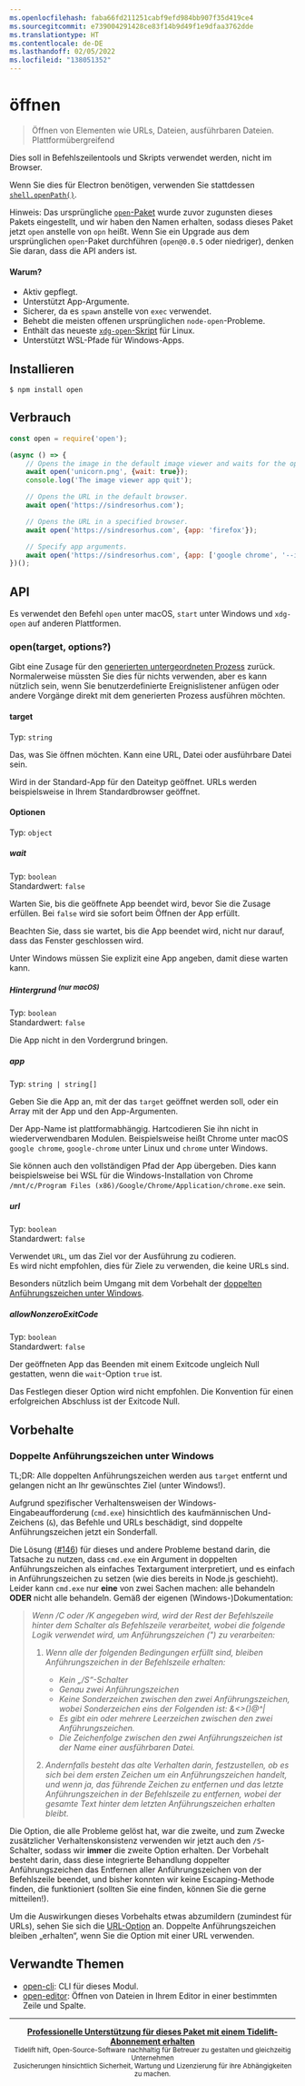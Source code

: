 ```yaml
---
ms.openlocfilehash: faba66fd211251cabf9efd984bb907f35d419ce4
ms.sourcegitcommit: e739004291428ce83f14b9d49f1e9dfaa3762dde
ms.translationtype: HT
ms.contentlocale: de-DE
ms.lasthandoff: 02/05/2022
ms.locfileid: "138051352"
---
```

# <a name="open"></a>öffnen

> Öffnen von Elementen wie URLs, Dateien, ausführbaren Dateien. Plattformübergreifend

Dies soll in Befehlszeilentools und Skripts verwendet werden, nicht im Browser.

Wenn Sie dies für Electron benötigen, verwenden Sie stattdessen [`shell.openPath()`](https://www.electronjs.org/docs/api/shell#shellopenpathpath).

Hinweis: Das ursprüngliche [`open`-Paket](https://github.com/pwnall/node-open) wurde zuvor zugunsten dieses Pakets eingestellt, und wir haben den Namen erhalten, sodass dieses Paket jetzt `open` anstelle von `opn` heißt. Wenn Sie ein Upgrade aus dem ursprünglichen `open`-Paket durchführen (`open@0.0.5` oder niedriger), denken Sie daran, dass die API anders ist.

#### <a name="why"></a>Warum?

- Aktiv gepflegt.
- Unterstützt App-Argumente.
- Sicherer, da es `spawn` anstelle von `exec` verwendet.
- Behebt die meisten offenen ursprünglichen `node-open`-Probleme.
- Enthält das neueste [`xdg-open`-Skript](https://cgit.freedesktop.org/xdg/xdg-utils/commit/?id=c55122295c2a480fa721a9614f0e2d42b2949c18) für Linux.
- Unterstützt WSL-Pfade für Windows-Apps.

## <a name="install"></a>Installieren

```
$ npm install open
```

## <a name="usage"></a>Verbrauch

```js
const open = require('open');

(async () => {
    // Opens the image in the default image viewer and waits for the opened app to quit.
    await open('unicorn.png', {wait: true});
    console.log('The image viewer app quit');

    // Opens the URL in the default browser.
    await open('https://sindresorhus.com');

    // Opens the URL in a specified browser.
    await open('https://sindresorhus.com', {app: 'firefox'});

    // Specify app arguments.
    await open('https://sindresorhus.com', {app: ['google chrome', '--incognito']});
})();
```

## <a name="api"></a>API

Es verwendet den Befehl `open` unter macOS, `start` unter Windows und `xdg-open` auf anderen Plattformen.

### <a name="opentarget-options"></a>open(target, options?)

Gibt eine Zusage für den [generierten untergeordneten Prozess](https://nodejs.org/api/child_process.html#child_process_class_childprocess) zurück. Normalerweise müssten Sie dies für nichts verwenden, aber es kann nützlich sein, wenn Sie benutzerdefinierte Ereignislistener anfügen oder andere Vorgänge direkt mit dem generierten Prozess ausführen möchten.

#### <a name="target"></a>target

Typ: `string`

Das, was Sie öffnen möchten. Kann eine URL, Datei oder ausführbare Datei sein.

Wird in der Standard-App für den Dateityp geöffnet. URLs werden beispielsweise in Ihrem Standardbrowser geöffnet.

#### <a name="options"></a>Optionen

Typ: `object`

##### <a name="wait"></a>wait

Typ: `boolean`\
Standardwert: `false`

Warten Sie, bis die geöffnete App beendet wird, bevor Sie die Zusage erfüllen. Bei `false` wird sie sofort beim Öffnen der App erfüllt.

Beachten Sie, dass sie wartet, bis die App beendet wird, nicht nur darauf, dass das Fenster geschlossen wird.

Unter Windows müssen Sie explizit eine App angeben, damit diese warten kann.

##### <a name="background-supmacos-onlysup"></a>Hintergrund <sup>(nur macOS)</sup>

Typ: `boolean`\
Standardwert: `false`

Die App nicht in den Vordergrund bringen.

##### <a name="app"></a>app

Typ: `string | string[]`

Geben Sie die App an, mit der das `target` geöffnet werden soll, oder ein Array mit der App und den App-Argumenten.

Der App-Name ist plattformabhängig. Hartcodieren Sie ihn nicht in wiederverwendbaren Modulen. Beispielsweise heißt Chrome unter macOS `google chrome`, `google-chrome` unter Linux und `chrome` unter Windows.

Sie können auch den vollständigen Pfad der App übergeben. Dies kann beispielsweise bei WSL für die Windows-Installation von Chrome `/mnt/c/Program Files (x86)/Google/Chrome/Application/chrome.exe` sein.

##### <a name="url"></a>url

Typ: `boolean`\
Standardwert: `false`

Verwendet `URL`, um das Ziel vor der Ausführung zu codieren.<br>
Es wird nicht empfohlen, dies für Ziele zu verwenden, die keine URLs sind.

Besonders nützlich beim Umgang mit dem Vorbehalt der [doppelten Anführungszeichen unter Windows](#double-quotes-on-windows).

##### <a name="allownonzeroexitcode"></a>allowNonzeroExitCode

Typ: `boolean`\
Standardwert: `false`

Der geöffneten App das Beenden mit einem Exitcode ungleich Null gestatten, wenn die `wait`-Option `true` ist.

Das Festlegen dieser Option wird nicht empfohlen. Die Konvention für einen erfolgreichen Abschluss ist der Exitcode Null.

## <a name="caveats"></a>Vorbehalte

### <a name="double-quotes-on-windows"></a>Doppelte Anführungszeichen unter Windows

TL;DR: Alle doppelten Anführungszeichen werden aus `target` entfernt und gelangen nicht an Ihr gewünschtes Ziel (unter Windows!).

Aufgrund spezifischer Verhaltensweisen der Windows-Eingabeaufforderung (`cmd.exe`) hinsichtlich des kaufmännischen Und-Zeichens (`&`), das Befehle und URLs beschädigt, sind doppelte Anführungszeichen jetzt ein Sonderfall.

Die Lösung ([#146](https://github.com/sindresorhus/open/pull/146)) für dieses und andere Probleme bestand darin, die Tatsache zu nutzen, dass `cmd.exe` ein Argument in doppelten Anführungszeichen als einfaches Textargument interpretiert, und es einfach in Anführungszeichen zu setzen (wie dies bereits in Node.js geschieht). Leider kann `cmd.exe` nur **eine** von zwei Sachen machen: alle behandeln **ODER** nicht alle behandeln. Gemäß der eigenen (Windows-)Dokumentation:

>*Wenn /C oder /K angegeben wird, wird der Rest der Befehlszeile hinter dem Schalter als Befehlszeile verarbeitet, wobei die folgende Logik verwendet wird, um Anführungszeichen (") zu verarbeiten:*
>
>    1.  *Wenn alle der folgenden Bedingungen erfüllt sind, bleiben Anführungszeichen in der Befehlszeile erhalten:*
>        - *Kein „/S“-Schalter*
>        - *Genau zwei Anführungszeichen*
>        - *Keine Sonderzeichen zwischen den zwei Anführungszeichen, wobei Sonderzeichen eins der Folgenden ist: &<>()@^|*
>        - *Es gibt ein oder mehrere Leerzeichen zwischen den zwei Anführungszeichen.*
>        - *Die Zeichenfolge zwischen den zwei Anführungszeichen ist der Name einer ausführbaren Datei.*
>
>    2.  *Andernfalls besteht das alte Verhalten darin, festzustellen, ob es sich bei dem ersten Zeichen um ein Anführungszeichen handelt, und wenn ja, das führende Zeichen zu entfernen und das letzte Anführungszeichen in der Befehlszeile zu entfernen, wobei der gesamte Text hinter dem letzten Anführungszeichen erhalten bleibt.*

Die Option, die alle Probleme gelöst hat, war die zweite, und zum Zwecke zusätzlicher Verhaltenskonsistenz verwenden wir jetzt auch den `/S`-Schalter, sodass wir **immer** die zweite Option erhalten. Der Vorbehalt besteht darin, dass diese integrierte Behandlung doppelter Anführungszeichen das Entfernen aller Anführungszeichen von der Befehlszeile beendet, und bisher konnten wir keine Escaping-Methode finden, die funktioniert (sollten Sie eine finden, können Sie die gerne mitteilen!).

Um die Auswirkungen dieses Vorbehalts etwas abzumildern (zumindest für URLs), sehen Sie sich die [URL-Option](#url) an. Doppelte Anführungszeichen bleiben „erhalten“, wenn Sie die Option mit einer URL verwenden.

## <a name="related"></a>Verwandte Themen

- [open-cli](https://github.com/sindresorhus/open-cli): CLI für dieses Modul.
- [open-editor](https://github.com/sindresorhus/open-editor): Öffnen von Dateien in Ihrem Editor in einer bestimmten Zeile und Spalte.

---

<div align="center">
    <b>
        <a href="https://tidelift.com/subscription/pkg/npm-opn?utm_source=npm-opn&utm_medium=referral&utm_campaign=readme">Professionelle Unterstützung für dieses Paket mit einem Tidelift-Abonnement erhalten</a>
    </b>
    <br>
    <sub> Tidelift hilft, Open-Source-Software nachhaltig für Betreuer zu gestalten und gleichzeitig Unternehmen<br>Zusicherungen hinsichtlich Sicherheit, Wartung und Lizenzierung für ihre Abhängigkeiten zu machen.
    </sub>
</div>
